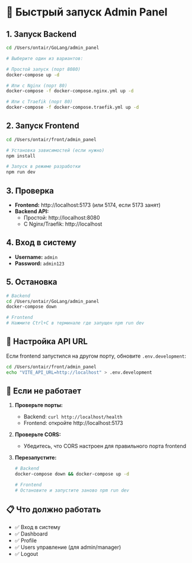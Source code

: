 # 🚀 Быстрый запуск Admin Panel

## 1. Запуск Backend

```bash
cd /Users/ontair/GoLang/admin_panel

# Выберите один из вариантов:

# Простой запуск (порт 8080)
docker-compose up -d

# Или с Nginx (порт 80)
docker-compose -f docker-compose.nginx.yml up -d

# Или с Traefik (порт 80)
docker-compose -f docker-compose.traefik.yml up -d
```

## 2. Запуск Frontend

```bash
cd /Users/ontair/front/admin_panel

# Установка зависимостей (если нужно)
npm install

# Запуск в режиме разработки
npm run dev
```

## 3. Проверка

- **Frontend:** http://localhost:5173 (или 5174, если 5173 занят)
- **Backend API:** 
  - Простой: http://localhost:8080
  - С Nginx/Traefik: http://localhost

## 4. Вход в систему

- **Username:** `admin`
- **Password:** `admin123`

## 5. Остановка

```bash
# Backend
cd /Users/ontair/GoLang/admin_panel
docker-compose down

# Frontend
# Нажмите Ctrl+C в терминале где запущен npm run dev
```

## 🔧 Настройка API URL

Если frontend запустился на другом порту, обновите `.env.development`:

```bash
cd /Users/ontair/front/admin_panel
echo "VITE_API_URL=http://localhost" > .env.development
```

## 🐛 Если не работает

1. **Проверьте порты:**
   - Backend: `curl http://localhost/health`
   - Frontend: откройте http://localhost:5173

2. **Проверьте CORS:**
   - Убедитесь, что CORS настроен для правильного порта frontend

3. **Перезапустите:**
   ```bash
   # Backend
   docker-compose down && docker-compose up -d
   
   # Frontend
   # Остановите и запустите заново npm run dev
   ```

## 📋 Что должно работать

- ✅ Вход в систему
- ✅ Dashboard
- ✅ Profile
- ✅ Users управление (для admin/manager)
- ✅ Logout



